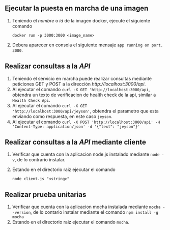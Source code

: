 

## Ejecutar la puesta en marcha de una imagen

1. Teniendo el *nombre* o *id* de la imagen docker, ejecute el siguiente comando
    ```
    docker run -p 3000:3000 <image_name>
    ```
2. Debera aparecer en consola el siguiente mensaje `app running on port. 3000`.

## Realizar consultas a la *API*

1. Teniendo el servicio en marcha puede realizar consultas mediante peticiones GET y POST a la dirección
*http://localhost:3000/api*.
2. Al ejecutar el comando `curl -X GET 'http://localhost:3000/api`, obtendra un texto de verificacion de health check de la api, similar a
`Health Check Api`.
3. Al ejecutar el comando `curl -X GET 'http://localhost:3000/api/jeyson'`, obtendra el parametro que esta enviando
como respuesta, en este caso `jeyson`.
4. Al ejecutar el comando `curl -X POST 'http://localhost:3000/api' -H 'Content-Type: application/json' -d '{"text": "jeyson"}'`

## Realizar consultas a la *API* mediante cliente

1. Verificar que cuenta con la aplicacion node.js instalado mediante `node -v`, de lo contrario instalar.

2. Estando en el directorio raiz ejecutar el comando
    ```
    node client.js "<string>"
    ```
## Realizar prueba unitarias

1. Verificar que cuenta con la aplicacion mocha instalada mediante `mocha --version`, de lo contario instalar mediante el comando
`npm install -g mocha`
2. Estando en el directorio raiz ejecutar el comando `mocha`.
